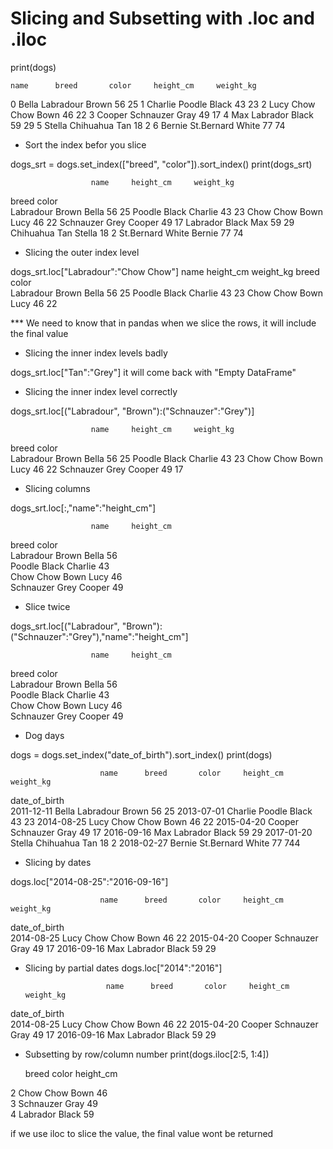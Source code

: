 # Slicing and Subsetting with .loc and .iloc

print(dogs) 

    name      breed       color     height_cm     weight_kg
    
0   Bella     Labradour   Brown     56            25
1   Charlie   Poodle      Black     43            23
2   Lucy      Chow Chow   Bown      46            22
3   Cooper    Schnauzer   Gray      49            17
4   Max       Labrador    Black     59            29
5   Stella    Chihuahua   Tan       18            2
6   Bernie    St.Bernard  White     77            74

- Sort the index befor you slice

dogs_srt = dogs.set_index(["breed", "color"]).sort_index()
print(dogs_srt)

                      name     height_cm     weight_kg
breed       color    
Labradour   Brown      Bella        56            25
Poodle      Black      Charlie      43            23
Chow Chow   Bown       Lucy         46            22
Schnauzer   Grey       Cooper       49            17
Labrador    Black      Max          59            29
Chihuahua   Tan        Stella       18            2
St.Bernard  White      Bernie       77            74

- Slicing the outer index level

dogs_srt.loc["Labradour":"Chow Chow"]
                      name     height_cm     weight_kg
breed       color    
Labradour   Brown      Bella        56            25
Poodle      Black      Charlie      43            23
Chow Chow   Bown       Lucy         46            22

*** We need to know that in pandas when we slice the rows, it will include the final value

- Slicing the inner index levels badly

dogs_srt.loc["Tan":"Grey"]
it will come back with "Empty DataFrame"

- Slicing the inner index level correctly

dogs_srt.loc[("Labradour", "Brown"):("Schnauzer":"Grey")]

                      name     height_cm     weight_kg
breed       color    
Labradour   Brown      Bella        56            25
Poodle      Black      Charlie      43            23
Chow Chow   Bown       Lucy         46            22
Schnauzer   Grey       Cooper       49            17

- Slicing columns

dogs_srt.loc[:,"name":"height_cm"]

                      name     height_cm     
breed       color    
Labradour   Brown      Bella        56           
Poodle      Black      Charlie      43           
Chow Chow   Bown       Lucy         46           
Schnauzer   Grey       Cooper       49           


- Slice twice

dogs_srt.loc[("Labradour", "Brown"):("Schnauzer":"Grey"),"name":"height_cm"]

                      name     height_cm     
breed       color    
Labradour   Brown      Bella        56           
Poodle      Black      Charlie      43           
Chow Chow   Bown       Lucy         46           
Schnauzer   Grey       Cooper       49  

- Dog days

dogs = dogs.set_index("date_of_birth").sort_index()
print(dogs)

                        name      breed       color     height_cm     weight_kg
date_of_birth    
2011-12-11              Bella     Labradour   Brown     56            25
2013-07-01              Charlie   Poodle      Black     43            23
2014-08-25              Lucy      Chow Chow   Bown      46            22
2015-04-20              Cooper    Schnauzer   Gray      49            17
2016-09-16              Max       Labrador    Black     59            29
2017-01-20              Stella    Chihuahua   Tan       18            2
2018-02-27              Bernie    St.Bernard  White     77            744


- Slicing by dates

dogs.loc["2014-08-25":"2016-09-16"]

                        name      breed       color     height_cm     weight_kg
date_of_birth    
2014-08-25              Lucy      Chow Chow   Bown      46            22
2015-04-20              Cooper    Schnauzer   Gray      49            17
2016-09-16              Max       Labrador    Black     59            29

- Slicing by partial dates
dogs.loc["2014":"2016"]

                        name      breed       color     height_cm     weight_kg
date_of_birth    
2014-08-25              Lucy      Chow Chow   Bown      46            22
2015-04-20              Cooper    Schnauzer   Gray      49            17
2016-09-16              Max       Labrador    Black     59            29

- Subsetting by row/column number
print(dogs.iloc[2:5, 1:4])

    breed       color     height_cm     
    
2   Chow Chow   Bown      46            
3   Schnauzer   Gray      49            
4   Labrador    Black     59            

if we use iloc to slice the value, the final value wont be returned
